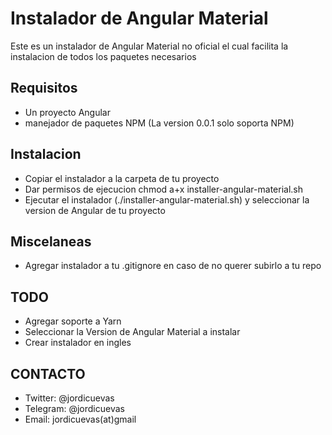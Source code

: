 # Instalador de Angular Material
Este es un instalador de Angular Material no oficial el cual facilita la instalacion de todos los paquetes necesarios

## Requisitos
- Un proyecto Angular
- manejador de paquetes NPM (La version 0.0.1 solo soporta NPM)

## Instalacion
- Copiar el instalador a la carpeta de tu proyecto
- Dar permisos de ejecucion chmod a+x installer-angular-material.sh
- Ejecutar el instalador (./installer-angular-material.sh) y seleccionar la version de Angular de tu proyecto

## Miscelaneas
- Agregar instalador a tu .gitignore en caso de no querer subirlo a tu repo

## TODO
- Agregar soporte a Yarn
- Seleccionar la Version de Angular Material a instalar
- Crear instalador en ingles

## CONTACTO
- Twitter: @jordicuevas
- Telegram: @jordicuevas
- Email: jordicuevas(at)gmail
